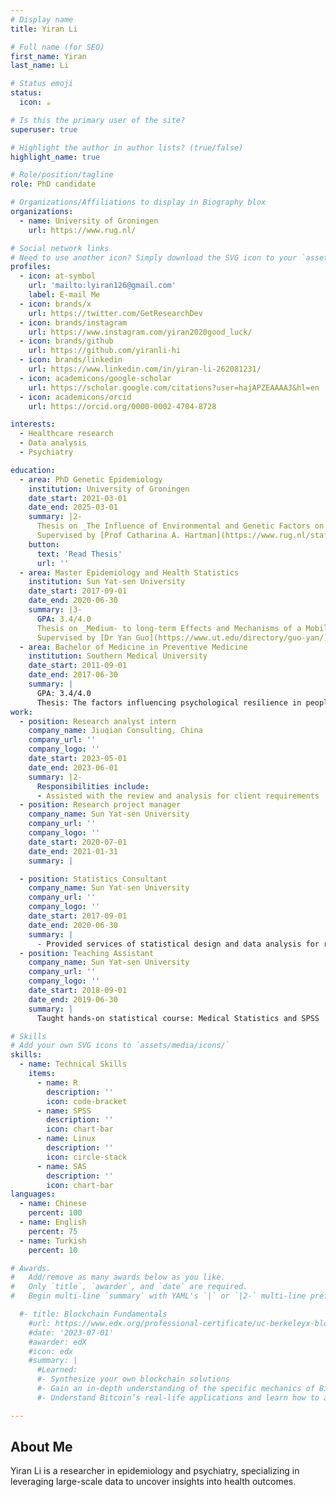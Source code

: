 ```yaml
---
# Display name
title: Yiran Li

# Full name (for SEO)
first_name: Yiran
last_name: Li

# Status emoji
status:
  icon: ☕️

# Is this the primary user of the site?
superuser: true

# Highlight the author in author lists? (true/false)
highlight_name: true

# Role/position/tagline
role: PhD candidate

# Organizations/Affiliations to display in Biography blox
organizations:
  - name: University of Groningen
    url: https://www.rug.nl/

# Social network links
# Need to use another icon? Simply download the SVG icon to your `assets/media/icons/` folder.
profiles:
  - icon: at-symbol
    url: 'mailto:lyiran126@gmail.com'
    label: E-mail Me
  - icon: brands/x
    url: https://twitter.com/GetResearchDev
  - icon: brands/instagram
    url: https://www.instagram.com/yiran2020good_luck/
  - icon: brands/github
    url: https://github.com/yiranli-hi
  - icon: brands/linkedin
    url: https://www.linkedin.com/in/yiran-li-262081231/
  - icon: academicons/google-scholar
    url: https://scholar.google.com/citations?user=hajAPZEAAAAJ&hl=en
  - icon: academicons/orcid
    url: https://orcid.org/0000-0002-4704-8728

interests:
  - Healthcare research
  - Data analysis
  - Psychiatry

education:
  - area: PhD Genetic Epidemiology
    institution: University of Groningen
    date_start: 2021-03-01
    date_end: 2025-03-01
    summary: |2-
      Thesis on _The Influence of Environmental and Genetic Factors on Neurodevelopmental and Comorbid Somatic Conditions_. 
      Supervised by [Prof Catharina A. Hartman](https://www.rug.nl/staff/c.a.hartman/) and [Prof Harold Snieder](https://www.rug.nl/umcg/research/departments/epidemiology/staff/h-snieder-phd?lang=en). 
    button:
      text: 'Read Thesis'
      url: ''
  - area: Master Epidemiology and Health Statistics
    institution: Sun Yat-sen University
    date_start: 2017-09-01
    date_end: 2020-06-30
    summary: |3-
      GPA: 3.4/4.0
      Thesis on _Medium- to long-term Effects and Mechanisms of a Mobile Health (mHealth) Intervention on Suicide among People Living with HIV_.
      Supervised by [Dr Yan Guo](https://www.ut.edu/directory/guo-yan/)
  - area: Bachelor of Medicine in Preventive Medicine
    institution: Southern Medical University
    date_start: 2011-09-01
    date_end: 2017-06-30
    summary: |
      GPA: 3.4/4.0
      Thesis: The factors influencing psychological resilience in people with HIV
work:
  - position: Research analyst intern
    company_name: Jiuqian Consulting, China
    company_url: ''
    company_logo: ''
    date_start: 2023-05-01
    date_end: 2023-06-01
    summary: |2-
      Responsibilities include:
      - Assisted with the review and analysis for client requirements
  - position: Research project manager
    company_name: Sun Yat-sen University
    company_url: ''
    company_logo: ''
    date_start: 2020-07-01
    date_end: 2021-01-31
    summary: |

  - position: Statistics Consultant
    company_name: Sun Yat-sen University
    company_url: ''
    company_logo: ''
    date_start: 2017-09-01
    date_end: 2020-06-30
    summary: |
      - Provided services of statistical design and data analysis for research in healthcare
  - position: Teaching Assistant
    company_name: Sun Yat-sen University
    company_url: ''
    company_logo: ''
    date_start: 2018-09-01
    date_end: 2019-06-30
    summary: |
      Taught hands-on statistical course: Medical Statistics and SPSS

# Skills
# Add your own SVG icons to `assets/media/icons/`
skills:
  - name: Technical Skills
    items:
      - name: R
        description: ''
        icon: code-bracket
      - name: SPSS
        description: ''
        icon: chart-bar
      - name: Linux
        description: ''
        icon: circle-stack
      - name: SAS
        description: ''
        icon: chart-bar
languages:
  - name: Chinese
    percent: 100
  - name: English
    percent: 75
  - name: Turkish
    percent: 10

# Awards.
#   Add/remove as many awards below as you like.
#   Only `title`, `awarder`, and `date` are required.
#   Begin multi-line `summary` with YAML's `|` or `|2-` multi-line prefix and indent 2 spaces below.

  #- title: Blockchain Fundamentals
    #url: https://www.edx.org/professional-certificate/uc-berkeleyx-blockchain-fundamentals
    #date: '2023-07-01'
    #awarder: edX
    #icon: edx
    #summary: |
      #Learned:
      #- Synthesize your own blockchain solutions
      #- Gain an in-depth understanding of the specific mechanics of Bitcoin
      #- Understand Bitcoin’s real-life applications and learn how to attack and destroy Bitcoin, Ethereum, smart contracts and Dapps, and alternatives to Bitcoin’s Proof-of-Work consensus algorithm

---
```


## About Me

Yiran Li is a researcher in epidemiology and psychiatry, specializing in leveraging large-scale data to uncover insights into health outcomes.
